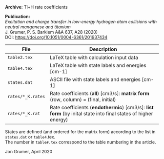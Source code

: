 **Archive:** Ti+H rate coefficients  

**Publication:**  
*Excitation and charge transfer in low-energy hydrogen atom collisions with neutral manganese and titanium*  
J. Grumer, P. S. Barklem A&A 637, A28 (2020)  
DOI: https://doi.org/10.1051/0004-6361/201937434

File               | Description
-------------------|--------------------------------------------------------------------------------------------------------
`table2.tex`       | LaTeX table with calculation input data
`table4.tex`       | LaTeX table with state labels and energies [cm-1]
`states.dat`       | ASCII file with state labels and energies [cm-1]
`rates/*_K.rates`  | Rate coefficients (**all**) [cm3/s]: **matrix form** (row, column) = (final, initial)
`rates/*_K.rat`    | Rate coefficients (**endothermic**) [cm3/s]: **list form** (by inital state into final states of higher energy)

States are defined (and ordered for the matrix form) according to the list in `states.dat` or `table4`.tex.  
The number in `table#.tex` correspond to the table numbering in the article.

Jon Grumer, April 2020

